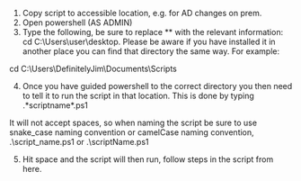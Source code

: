 1. Copy script to accessible location, e.g. for AD changes on prem.
2. Open powershell (AS ADMIN)
3. Type the following, be sure to replace ** with the relevant information: cd C:\Users\user\desktop.
Please be aware if you have installed it in another place you can find that directory the same way. For example:

cd C:\Users\DefinitelyJim\Documents\Scripts

4. Once you have guided powershell to the correct directory you then need to tell it to run the script in that location.
This is done by typing .\*scriptname*.ps1

It will not accept spaces, so when naming the script be sure to use snake_case naming convention or camelCase naming convention, .\script_name.ps1 or .\scriptName.ps1

5. Hit space and the script will then run, follow steps in the script from here.
